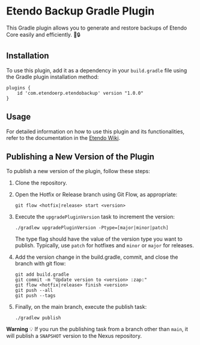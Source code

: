 # Etendo Backup Gradle Plugin

This Gradle plugin allows you to generate and restore backups of Etendo Core easily and efficiently. 💾🔒

## Installation

To use this plugin, add it as a dependency in your `build.gradle` file using the Gradle plugin installation method:

```
plugins {
    id 'com.etendoerp.etendobackup' version "1.0.0"
}
```

## Usage
For detailed information on how to use this plugin and its functionalities, refer to the documentation in the [Etendo Wiki](https://docs.etendo.software/developer-guide/etendo-classic/developer-tools/etendo-backup-restore-tool/).

## Publishing a New Version of the Plugin
To publish a new version of the plugin, follow these steps:

1. Clone the repository.

2. Open the Hotfix or Release branch using Git Flow, as appropriate:

    ```
    git flow <hotfix|release> start <version>
    ```
   
3. Execute the `upgradePluginVersion` task to increment the version:

    ```
    ./gradlew upgradePluginVersion -Ptype=[major|minor|patch]
    ```
   
   The type flag should have the value of the version type you want to publish. Typically, use `patch` for hotfixes and `minor` or `major` for releases.

4. Add the version change in the build.gradle, commit, and close the branch with git flow:

    ```
    git add build.gradle
    git commit -m "Update version to <version> :zap:"
    git flow <hotfix|release> finish <version>
    git push --all
    git push --tags
    ```

5. Finally, on the main branch, execute the publish task:

    ```
    ./gradlew publish
    ```

**Warning** 💡 If you run the publishing task from a branch other than `main`, it will publish a `SNAPSHOT` version to the Nexus repository.
